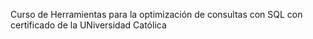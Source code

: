 Curso de Herramientas para la optimización de consultas con SQL con certificado de la UNiversidad Católica
